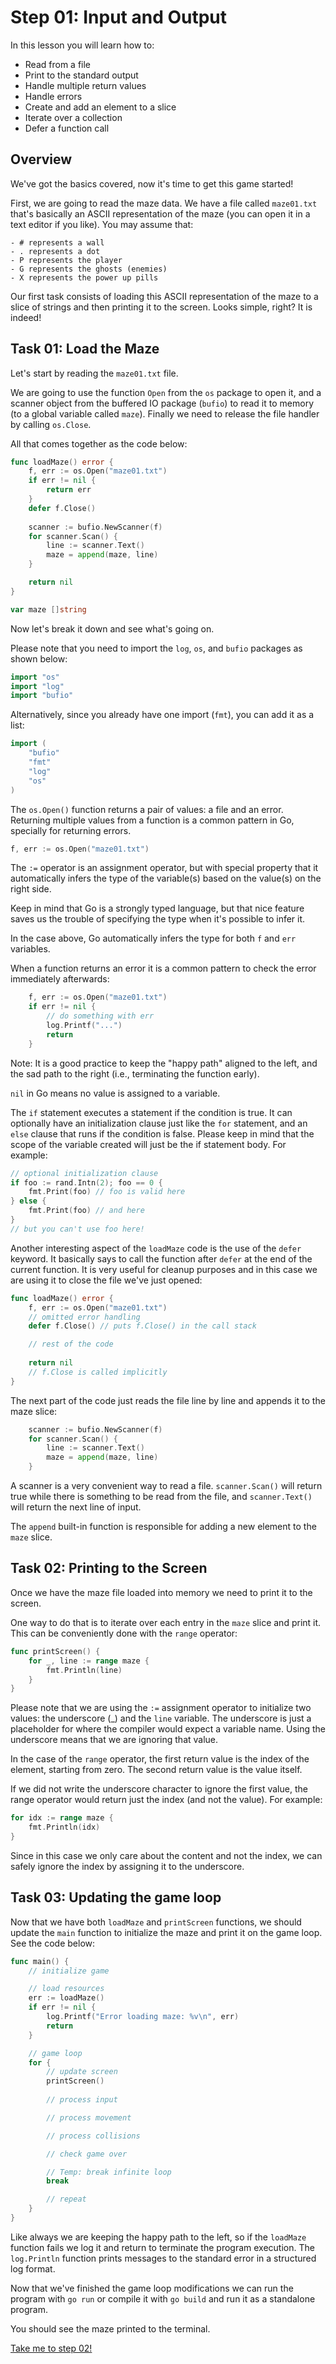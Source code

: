 # Step 01: Input and Output

In this lesson you will learn how to:

- Read from a file
- Print to the standard output
- Handle multiple return values
- Handle errors
- Create and add an element to a slice
- Iterate over a collection
- Defer a function call

## Overview

We've got the basics covered, now it's time to get this game started!

First, we are going to read the maze data. We have a file called `maze01.txt` that's basically an ASCII representation of the maze (you can open it in a text editor if you like). You may assume that:

```
- # represents a wall
- . represents a dot
- P represents the player
- G represents the ghosts (enemies)
- X represents the power up pills
```

Our first task consists of loading this ASCII representation of the maze to a slice of strings and then printing it to the screen. Looks simple, right? It is indeed!

## Task 01: Load the Maze

Let's start by reading the `maze01.txt` file.

We are going to use the function `Open` from the `os` package to open it, and a scanner object from the buffered IO package (`bufio`) to read it to memory (to a global variable called `maze`). Finally we need to release the file handler by calling `os.Close`. 

All that comes together as the code below:

```go
func loadMaze() error {
    f, err := os.Open("maze01.txt")
    if err != nil {
        return err
    }
    defer f.Close()
    
    scanner := bufio.NewScanner(f)
    for scanner.Scan() {
        line := scanner.Text()
        maze = append(maze, line)
    }

    return nil
}

var maze []string
```

Now let's break it down and see what's going on.

Please note that you need to import the `log`, `os`, and `bufio` packages as shown below:

```go
import "os"
import "log"
import "bufio"
```

Alternatively, since you already have one import (`fmt`), you can add it as a list:

```go
import (
    "bufio"
    "fmt"
	"log"
    "os"
)
```

The `os.Open()` function returns a pair of values: a file and an error. Returning multiple values from a function is a common pattern in Go, specially for returning errors.

```go
f, err := os.Open("maze01.txt")
```

The `:=` operator is an assignment operator, but with special property that it automatically infers the type of the variable(s) based on the value(s) on the right side. 

Keep in mind that Go is a strongly typed language, but that nice feature saves us the trouble of specifying the type when it's possible to infer it.

In the case above, Go automatically infers the type for both `f` and `err` variables.

When a function returns an error it is a common pattern to check the error immediately afterwards:

```go
    f, err := os.Open("maze01.txt")
    if err != nil {
        // do something with err
        log.Printf("...")
        return
    }
```

Note: It is a good practice to keep the "happy path" aligned to the left, and the sad path to the right (i.e., terminating the function early).

`nil` in Go means no value is assigned to a variable. 

The `if` statement executes a statement if the condition is true. It can optionally have an initialization clause just like the `for` statement, and an `else` clause that runs if the condition is false. Please keep in mind that the scope of the variable created will just be the if statement body. For example:

```go
// optional initialization clause
if foo := rand.Intn(2); foo == 0 {
    fmt.Print(foo) // foo is valid here
} else {
    fmt.Print(foo) // and here
}
// but you can't use foo here!
```

Another interesting aspect of the `loadMaze` code is the use of the `defer` keyword. It basically says to call the function after `defer` at the end of the current function. It is very useful for cleanup purposes and in this case we are using it to close the file we've just opened:

```go
func loadMaze() error {
    f, err := os.Open("maze01.txt")
    // omitted error handling
    defer f.Close() // puts f.Close() in the call stack

    // rest of the code
    
    return nil
    // f.Close is called implicitly
}
```

The next part of the code just reads the file line by line and appends it to the maze slice:

```go
    scanner := bufio.NewScanner(f)
    for scanner.Scan() {
        line := scanner.Text()
        maze = append(maze, line)
    }
```

A scanner is a very convenient way to read a file. `scanner.Scan()` will return true while there is something to be read from the file, and `scanner.Text()` will return the next line of input.

The `append` built-in function is responsible for adding a new element to the `maze` slice.

## Task 02: Printing to the Screen

Once we have the maze file loaded into memory we need to print it to the screen.

One way to do that is to iterate over each entry in the `maze` slice and print it. This can be conveniently done with the `range` operator:

```go
func printScreen() {
    for _, line := range maze {
        fmt.Println(line)
    }
}
```

Please note that we are using the `:=` assignment operator to initialize two values: the underscore (_) and the `line` variable. The underscore is just a placeholder for where the compiler would expect a variable name. Using the underscore means that we are ignoring that value.

In the case of the `range` operator, the first return value is the index of the element, starting from zero. The second return value is the value itself.

If we did not write the underscore character to ignore the first value, the range operator would return just the index (and not the value). For example:

```go
for idx := range maze {
    fmt.Println(idx)
}
```

Since in this case we only care about the content and not the index, we can safely ignore the index by assigning it to the underscore.

## Task 03: Updating the game loop

Now that we have both `loadMaze` and `printScreen` functions, we should update the `main` function to initialize the maze and print it on the game loop. See the code below:

```go
func main() {
    // initialize game

    // load resources
    err := loadMaze()
    if err != nil {
        log.Printf("Error loading maze: %v\n", err)
        return
    }

    // game loop
    for {
        // update screen
        printScreen()
        
        // process input

        // process movement

        // process collisions

        // check game over

        // Temp: break infinite loop
        break

        // repeat
    }
}
```

Like always we are keeping the happy path to the left, so if the `loadMaze` function fails we log it and return to terminate the program execution. The `log.Println` function prints messages to the standard error in a structured log format.

Now that we've finished the game loop modifications we can run the program with `go run` or compile it with `go build` and run it as a standalone program.

You should see the maze printed to the terminal.

[Take me to step 02!](../step02/README.md)
